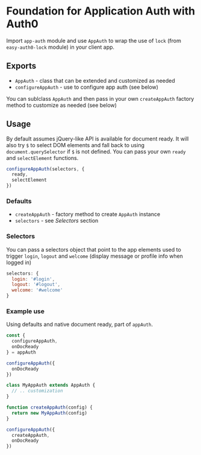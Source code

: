 # Foundation for Application Auth with Auth0

Import `app-auth` module and use `AppAuth` to wrap the use of `lock` (from `easy-auth0-lock` module) in your client app.

## Exports

- `AppAuth` - class that can be extended and customized as needed
- `configureAppAuth` - use to configure app auth (see below)

You can sublclass `AppAuth` and then pass in your own `createAppAuth` factory method to customize as needed (see below)

## Usage

By default assumes jQuery-like API is available for document ready. It will also try `$` to select DOM elements and fall back to using `document.querySelector` if `$` is not defined. You can pass your own `ready` and `selectElement` functions.

```js
configureAppAuth(selectors, {
  ready,
  selectElement
})
```

### Defaults

- `createAppAuth` - factory method to create `AppAuth` instance
- `selectors` - see _Selectors_ section

### Selectors

You can pass a selectors object that point to the app elements used to trigger `login`, `logout` and `welcome` (display message or profile info when logged in)

```js
selectors: {
  login: '#login',
  logout: '#logout',
  welcome: '#welcome'
}
```

### Example use

Using defaults and native document ready, part of `appAuth`.

```js
const {
  configureAppAuth,
  onDocReady
} = appAuth

configureAppAuth({
  onDocReady
})
```

```js
class MyAppAuth extends AppAuth {
  // .. customization
}

function createAppAuth(config) {
  return new MyAppAuth(config)
}

configureAppAuth({
  createAppAuth,
  onDocReady
})
```
